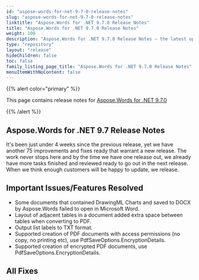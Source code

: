 ```yaml
---
id: "aspose-words-for-net-9-7-0-release-notes"
slug: "aspose-words-for-net-9-7-0-release-notes"
linktitle: "Aspose.Words for .NET 9.7.0 Release Notes"
title: "Aspose.Words for .NET 9.7.0 Release Notes"
weight: 100
description: "Aspose.Words for .NET 9.7.0 Release Notes – the latest updates and fixes."
type: "repository"
layout: "release"
hideChildren: false
toc: false
family_listing_page_title: "Aspose.Words for .NET 9.7.0 Release Notes"
menuItemWithNoContent: false
---
```


{{% alert color="primary" %}}

This page contains release notes for [Aspose.Words for .NET 9.7.0](https://releases.aspose.com/words/net/new-releases/aspose.words-for-.net-9.7.0/)

{{% /alert %}}

## Aspose.Words for .NET 9.7 Release Notes

It's been just under 4 weeks since the previous release, yet we have another 75 improvements and fixes ready that warrant a new release. The work never stops here and by the time we have one release out, we already have more tasks finished and reviewed ready to go out in the next release. When we think enough customers will be happy to update, we release.

## Important Issues/Features Resolved

- Some documents that contained DrawingML Charts and saved to DOCX by Aspose.Words failed to open in Microsoft Word.
- Layout of adjacent tables in a document added extra space between tables when converting to PDF.
- Output list labels to TXT format.
- Supported creation of PDF documents with access permissions (no copy, no printing etc), use PdfSaveOptions.EncryptionDetails.
- Supported creation of encrypted PDF documents, use PdfSaveOptions.EncryptionDetails.
## All Fixes

